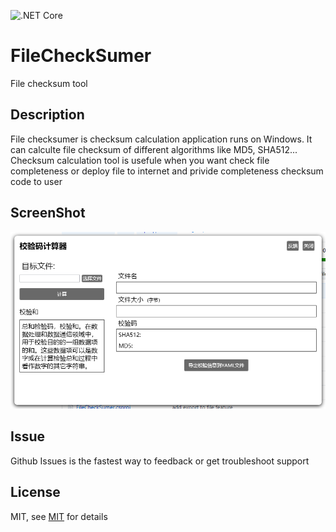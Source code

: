 ![.NET Core](https://github.com/jingsong-liu/FileCheckSumer/workflows/.NET%20Core/badge.svg)
# FileCheckSumer
File checksum tool

## Description
File checksumer is checksum calculation application runs on Windows. It can calculte file checksum of different algorithms like MD5, SHA512...
Checksum calculation tool is usefule when you want check file completeness or deploy file to internet and privide completeness checksum code to user

## ScreenShot
![screenshot](screenshots/screenshot.png)

## Issue
Github Issues is the fastest way to feedback or get troubleshoot support

## License
MIT, see [MIT](https://github.com/jingsong-liu/FileCheckSumer/blob/master/LICENSE) for details
